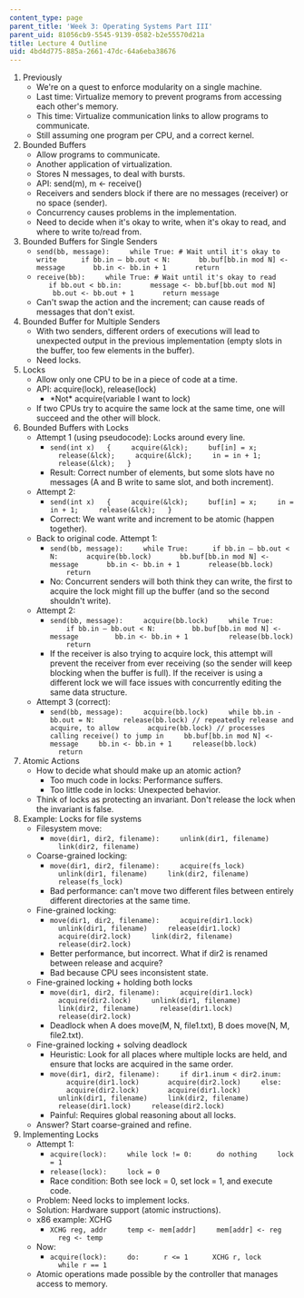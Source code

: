 ```yaml
---
content_type: page
parent_title: 'Week 3: Operating Systems Part III'
parent_uid: 81056cb9-5545-9139-0582-b2e55570d21a
title: Lecture 4 Outline
uid: 4bd4d775-885a-2661-47dc-64a6eba38676
---
```


1.  Previously
    *   We're on a quest to enforce modularity on a single machine.
    *   Last time: Virtualize memory to prevent programs from accessing each other's memory.
    *   This time: Virtualize communication links to allow programs to communicate.
    *   Still assuming one program per CPU, and a correct kernel.
2.  Bounded Buffers
    *   Allow programs to communicate.
    *   Another application of virtualization.
    *   Stores N messages, to deal with bursts.
    *   API: send(m), m <- receive()
    *   Receivers and senders block if there are no messages (receiver) or no space (sender).
    *   Concurrency causes problems in the implementation.
    *   Need to decide when it's okay to write, when it's okay to read, and where to write to/read from.
3.  Bounded Buffers for Single Senders
    *   `send(bb, message):     while True: # Wait until it's okay to write      if bb.in – bb.out < N:       bb.buf[bb.in mod N] <- message       bb.in <- bb.in + 1       return`
    *   `receive(bb):     while True: # Wait until it's okay to read      if bb.out < bb.in:       message <- bb.buf[bb.out mod N]       bb.out <- bb.out + 1       return message`
    *   Can't swap the action and the increment; can cause reads of messages that don't exist.
4.  Bounded Buffer for Multiple Senders
    *   With two senders, different orders of executions will lead to unexpected output in the previous implementation (empty slots in the buffer, too few elements in the buffer).
    *   Need locks.
5.  Locks
    *   Allow only one CPU to be in a piece of code at a time.
    *   API: acquire(lock), release(lock)
        *   \*Not\* acquire(variable I want to lock)
    *   If two CPUs try to acquire the same lock at the same time, one will succeed and the other will block.
6.  Bounded Buffers with Locks
    *   Attempt 1 (using pseudocode): Locks around every line.
        *   `send(int x)   {     acquire(&lck);     buf[in] = x;     release(&lck);     acquire(&lck);     in = in + 1;     release(&lck);   }`
        *   Result: Correct number of elements, but some slots have no messages (A and B write to same slot, and both increment).
    *   Attempt 2:
        *   `send(int x)   {     acquire(&lck);     buf[in] = x;     in = in + 1;     release(&lck);   }`
        *   Correct: We want write and increment to be atomic (happen together).
    *   Back to original code. Attempt 1:
        *   `send(bb, message):     while True:      if bb.in — bb.out < N:       acquire(bb.lock)       bb.buf[bb.in mod N] <- message       bb.in <- bb.in + 1       release(bb.lock)       return`
        *   No: Concurrent senders will both think they can write, the first to acquire the lock might fill up the buffer (and so the second shouldn't write).
    *   Attempt 2:
        *   `send(bb, message):     acquire(bb.lock)     while True:       if bb.in — bb.out < N:         bb.buf[bb.in mod N] <- message         bb.in <- bb.in + 1          release(bb.lock)       return`
        *   If the receiver is also trying to acquire lock, this attempt will prevent the receiver from ever receiving (so the sender will keep blocking when the buffer is full). If the receiver is using a different lock we will face issues with concurrently editing the same data structure.
    *   Attempt 3 (correct):
        *   `send(bb, message):     acquire(bb.lock)     while bb.in - bb.out = N:       release(bb.lock) // repeatedly release and acquire, to allow       acquire(bb.lock) // processes calling receive() to jump in     bb.buf[bb.in mod N] <- message     bb.in <- bb.in + 1     release(bb.lock)     return`
7.  Atomic Actions
    *   How to decide what should make up an atomic action?
        *   Too much code in locks: Performance suffers.
        *   Too little code in locks: Unexpected behavior.
    *   Think of locks as protecting an invariant. Don't release the lock when the invariant is false.
8.  Example: Locks for file systems
    *   Filesystem move:
        *   `move(dir1, dir2, filename):     unlink(dir1, filename)     link(dir2, filename)`
    *   Coarse-grained locking:
        *   `move(dir1, dir2, filename):     acquire(fs_lock)     unlink(dir1, filename)     link(dir2, filename)     release(fs_lock)`
        *   Bad performance: can't move two different files between entirely different directories at the same time.
    *   Fine-grained locking:
        *   `move(dir1, dir2, filename):     acquire(dir1.lock)     unlink(dir1, filename)     release(dir1.lock)     acquire(dir2.lock)     link(dir2, filename)     release(dir2.lock)`
        *   Better performance, but incorrect. What if dir2 is renamed between release and acquire?
        *   Bad because CPU sees inconsistent state.
    *   Fine-grained locking + holding both locks
        *   `move(dir1, dir2, filename):     acquire(dir1.lock)     acquire(dir2.lock)     unlink(dir1, filename)     link(dir2, filename)     release(dir1.lock)     release(dir2.lock)`
        *   Deadlock when A does move(M, N, file1.txt), B does move(N, M, file2.txt).
    *   Fine-grained locking + solving deadlock
        *   Heuristic: Look for all places where multiple locks are held, and ensure that locks are acquired in the same order.
        *   `move(dir1, dir2, filename):     if dir1.inum < dir2.inum:       acquire(dir1.lock)       acquire(dir2.lock)     else:       acquire(dir2.lock)       acquire(dir1.lock)     unlink(dir1, filename)     link(dir2, filename)     release(dir1.lock)     release(dir2.lock)`
        *   Painful: Requires global reasoning about all locks.
    *   Answer? Start coarse-grained and refine.
9.  Implementing Locks
    *   Attempt 1:
        *   `acquire(lock):     while lock != 0:      do nothing     lock = 1`
        *   `release(lock):     lock = 0`
        *   Race condition: Both see lock = 0, set lock = 1, and execute code.
    *   Problem: Need locks to implement locks.
    *   Solution: Hardware support (atomic instructions).
    *   x86 example: XCHG
        *   `XCHG reg, addr     temp <- mem[addr]     mem[addr] <- reg     reg <- temp`
    *   Now:
        *   `acquire(lock):     do:      r <= 1      XCHG r, lock     while r == 1`
    *   Atomic operations made possible by the controller that manages access to memory.